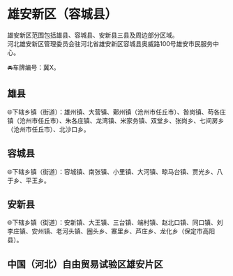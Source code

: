 # 雄安新区（容城县）  
雄安新区范围包括雄县、容城县、安新县三县及周边部分区域。   
河北雄安新区管理委员会驻河北省雄安新区容城县奥威路100号雄安市民服务中心。   

🚘车牌编号：冀X。  
  
## 雄县
🌐下辖乡镇（街道）：雄州镇、大营镇、鄚州镇（沧州市任丘市）、昝岗镇、苟各庄镇（沧州市任丘市）、朱各庄镇、龙湾镇、米家务镇、双堂乡、张岗乡、七间房乡（沧州市任丘市）、北沙口乡。  
  
## 容城县  
🌐下辖乡镇（街道）：容城镇、南张镇、小里镇、大河镇、晾马台镇、贾光乡、八于乡、平王乡。  
  
## 安新县  
🌐下辖乡镇（街道）：安新镇、大王镇、三台镇、端村镇、赵北口镇、同口镇、刘李庄镇、安州镇、老河头镇、圈头乡、寨里乡、芦庄乡、龙化乡（保定市高阳县）。  
  
## 中国（河北）自由贸易试验区雄安片区